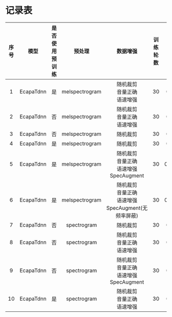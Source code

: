 # 记录表

| 序号  |    模型     | 是否使用预训练 |      预处理       |                    数据增强                    | 训练轮数 |   准确率   | F1-Score |  比赛得分  |
|:---:|:---------:|:-------:|:--------------:|:------------------------------------------:|:----:|:-------:|:--------:|:------:|
|  1  | EcapaTdnn |    是    | melspectrogram |            随机裁剪<br>音量正确<br>语速增强            |  30  | 0.9679  |  0.9678  | 0.4667 |
|  2  | EcapaTdnn |    否    | melspectrogram |            随机裁剪<br>音量正确<br>语速增强            |  30  | 0.9691  |  0.9681  | 0.4500 |
|  3  | EcapaTdnn |    否    | melspectrogram |                    随机裁剪                    |  30  | 0.9961  |  0.9958  | 0.4333 |
|  4  | EcapaTdnn |    是    | melspectrogram |                    随机裁剪                    |  30  | 0.9943  |  0.9941  | 0.4567 |
|  5  | EcapaTdnn |    是    | melspectrogram |    随机裁剪<br>音量正确<br>语速增强<br>SpecAugment     |  30  | 0.58868 |  0.5421  |        |
|  6  | EcapaTdnn |    是    | melspectrogram | 随机裁剪<br>音量正确<br>语速增强<br>SpecAugment(无频率屏蔽) |  30  | 0.56554 |  0.4990  |   	    |
|  7  | EcapaTdnn |    否    |  spectrogram   |                    随机裁剪                    |  30  | 0.9935  |  0.9933  |        |
|  8  | EcapaTdnn |    否    |  spectrogram   |            随机裁剪<br>音量正确<br>语速增强            |  30  | 0.9458  |  0.9445  |        |
|  9  | EcapaTdnn |    否    |  spectrogram   |    随机裁剪<br>音量正确<br>语速增强<br>SpecAugment     |  30  | 0.5633  |  0.5076  |        |
| 10  | EcapaTdnn |    是    |  spectrogram   |            随机裁剪<br>音量正确<br>语速增强            |  30  | 0.9911  |  0.9914  |        |
